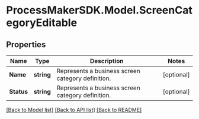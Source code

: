 
# ProcessMakerSDK.Model.ScreenCategoryEditable

## Properties

Name | Type | Description | Notes
------------ | ------------- | ------------- | -------------
**Name** | **string** | Represents a business screen category definition. | [optional] 
**Status** | **string** | Represents a business screen category definition. | [optional] 

[[Back to Model list]](../README.md#documentation-for-models)
[[Back to API list]](../README.md#documentation-for-api-endpoints)
[[Back to README]](../README.md)

